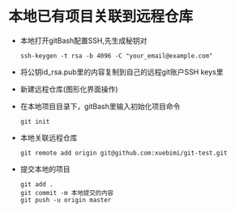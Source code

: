 # 本地已有项目关联到远程仓库

- 本地打开gitBash配置SSH,先生成秘钥对

  ```
  ssh-keygen -t rsa -b 4096 -C "your_email@example.com"
  ```

- 将公钥id_rsa.pub里的内容复制到自己的远程git账户SSH keys里

- 新建远程仓库(图形化界面操作)

- 在本地项目目录下，gitBash里输入初始化项目命令

  ```
  git init 
  ```

- 本地关联远程仓库
  ```
  git remote add origin git@github.com:xuebimi/git-test.git
  ```

- 提交本地的项目
  ```
  git add .
  git commit -m 本地提交的内容
  git push -u origin master
  ```
